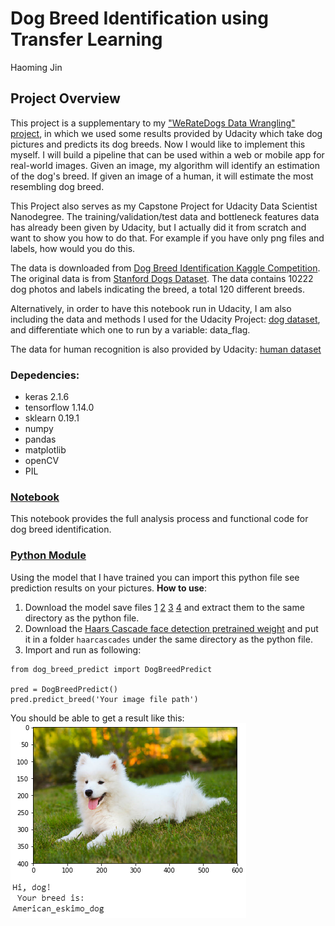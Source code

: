 # Dog Breed Identification using Transfer Learning

Haoming Jin

## Project Overview

This project is a supplementary to my ["WeRateDogs Data Wrangling" project](https://github.com/carterjin/Twitter-WeRateDogs-Data-Wrangling), in which we used some results provided by Udacity which take dog pictures and predicts its dog breeds. Now I would like to implement this myself. I will build a pipeline that can be used within a web or mobile app for real-world images. Given an image, my algorithm will identify an estimation of the dog's breed. If given an image of a human, it will estimate the most resembling dog breed.

This Project also serves as my Capstone Project for Udacity Data Scientist Nanodegree. The training/validation/test data and bottleneck features data has already been given by Udacity, but I actually did it from scratch and want to show you how to do that. For example if you have only png files and labels, how would you do this.

The data is downloaded from [Dog Breed Identification Kaggle Competition](https://www.kaggle.com/c/dog-breed-identification/data). The original data is from [Stanford Dogs Dataset](http://vision.stanford.edu/aditya86/ImageNetDogs/). The data contains 10222 dog photos and labels indicating the breed, a total 120 different breeds.

Alternatively, in order to have this notebook run in Udacity, I am also including the data and methods I used for the Udacity Project: [dog dataset](https://s3-us-west-1.amazonaws.com/udacity-aind/dog-project/dogImages.zip), and differentiate which one to run by a variable: data_flag.

The data for human recognition is also provided by Udacity: [human dataset](https://s3-us-west-1.amazonaws.com/udacity-aind/dog-project/lfw.zip)

### Depedencies:

- keras 2.1.6
- tensorflow 1.14.0
- sklearn 0.19.1
- numpy
- pandas
- matplotlib
- openCV
- PIL

### [Notebook](https://github.com/carterjin/Dog-Breed-Identification-using-Transfer-Learning/blob/master/Dog_Breed_Prediction.ipynb)
This notebook provides the full analysis process and functional code for dog breed identification.

### [Python Module](https://github.com/carterjin/Dog-Breed-Identification-using-Transfer-Learning/blob/master/dog_breed_predict.py)
Using the model that I have trained you can import this python file see prediction results on your pictures.
__How to use__:
1. Download the model save files [1](https://github.com/carterjin/Dog-Breed-Identification-using-Transfer-Learning/blob/master/resnet50_dog_predict_model.part1.rar) [2](https://github.com/carterjin/Dog-Breed-Identification-using-Transfer-Learning/blob/master/resnet50_dog_predict_model.part2.rar) [3](https://github.com/carterjin/Dog-Breed-Identification-using-Transfer-Learning/blob/master/resnet50_dog_predict_model.part3.rar) [4](https://github.com/carterjin/Dog-Breed-Identification-using-Transfer-Learning/blob/master/resnet50_dog_predict_model.part4.rar) and extract them to the same directory as the python file.
2. Download the [Haars Cascade face detection pretrained weight](https://github.com/opencv/opencv/blob/master/data/haarcascades/haarcascade_frontalface_alt.xml) and put it in a folder ```haarcascades``` under the same directory as the python file.
3. Import and run as following:
```
from dog_breed_predict import DogBreedPredict

pred = DogBreedPredict()
pred.predict_breed('Your image file path')
```
You should be able to get a result like this:
![](result_sample.png)
